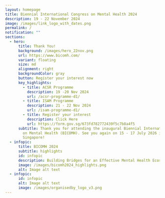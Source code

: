 ```yaml
---
layout: homepage
title: Biennial International Congress on Mental Health 2024
description: 19 - 22 November 2024
image: /images/link_logo_with_dates.png
permalink: /
notification: ""
sections:
  - hero:
      title: Thank You!
      background: /images/hero_22nov.png
      url: https://www.bicomh.com/
      variant: floating
      size: md
      alignment: right
      backgroundColor: gray
      button: Register your interest now
      key_highlights:
        - title: ACSR Programme
          description: 19 -20 Nov 2024
          url: /acsr-programme-d1/
        - title: ISAM Programme
          description: 21 - 22 Nov 2024
          url: /isam-programme-d1/
        - title: Register your interest
          description: Click Here
          url: https://form.gov.sg/673fd782772439f5c7b8a4f5
      subtitle: Thank you for attending the inaugural Biennial International Congress
        on Mental Health (BICOMH). See you again on 15 - 17 July 2026 in
        Singapore!
  - infopic:
      title: BICOMH 2024
      subtitle: highlights
      id: infopic
      description: Building Bridges for an Effective Mental Health Ecosystem
      image: /images/bicomh2024_highlights.png
      alt: Image alt text
  - infopic:
      id: infopic
      alt: Image alt text
      image: /images/organisedby_logo_v3.png
---
```

